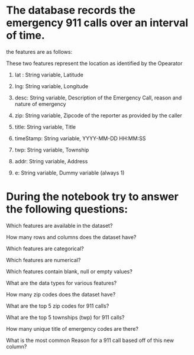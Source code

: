 # The database records the emergency 911 calls over an interval of time.

the features are as follows:

These two features represent the location as identified by the Opearator
1. lat : String variable, Latitude
2. lng: String variable, Longitude

3. desc: String variable, Description of the Emergency Call, reason and nature of emergency
4. zip: String variable, Zipcode of the reporter as provided by the caller
5. title: String variable, Title
6. timeStamp: String variable, YYYY-MM-DD HH:MM:SS
7. twp: String variable, Township
8. addr: String variable, Address
9. e: String variable, Dummy variable (always 1)



# During the notebook try to answer the following questions:

Which features are available in the dataset?

How many rows and columns does the dataset have?

Which features are categorical?

Which features are numerical?

Which features contain blank, null or empty values?

What are the data types for various features?

How many zip codes does the dataset have?

What are the top 5 zip codes for 911 calls?

What are the top 5 townships (twp) for 911 calls?

How many unique title of emergency codes are there?

What is the most common Reason for a 911 call based off of this new column?